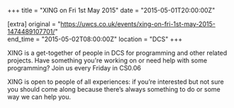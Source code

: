 +++
title = "XING on Fri 1st May 2015"
date = "2015-05-01T20:00:00Z"

[extra]
original = "https://uwcs.co.uk/events/xing-on-fri-1st-may-2015-1474489107701/"    
end_time = "2015-05-02T08:00:00Z"
location = "DCS"
+++

XING is a get-together of people in DCS for programming and other related projects. Have something you're working on or need help with some programming? Join us every Friday in CS0.06

XING is open to people of all experiences: if you’re interested but not sure you should come along because there’s always something to do or some way we can help you.

